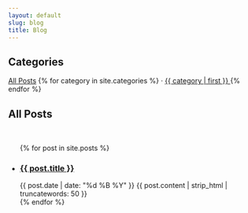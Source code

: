 ```yaml
---
layout: default
slug: blog
title: Blog
---
```


<h2>Categories</h2>

<div class="categories">
  <a href="#all-posts" class="category-filter all-posts">All Posts</a>
  {% for category in site.categories %}
    <span class="separator">&middot;</span>
    <a href="#{{ category | first | slugify }}" class="category-filter {{ category | first | slugify }}">
      {{ category | first }}
    </a>
  {% endfor %}
</div>

<h2 class="category-title">All Posts</h2>

<br />

<ul class="archives">
  {% for post in site.posts %}
    <li class="all-posts {% for category in post.categories %} {{ category | slugify }} {% endfor %}">
      <a href="{{ post.url }}">
        <h3>{{ post.title }}</h3>
      </a>
      <div class="excerpt">
    <span class="post_date">{{ post.date | date: "%d %B %Y" }}</span>
        {{ post.content | strip_html | truncatewords: 50 }}
      </div>
    </li>
  {% endfor %}
</ul>

